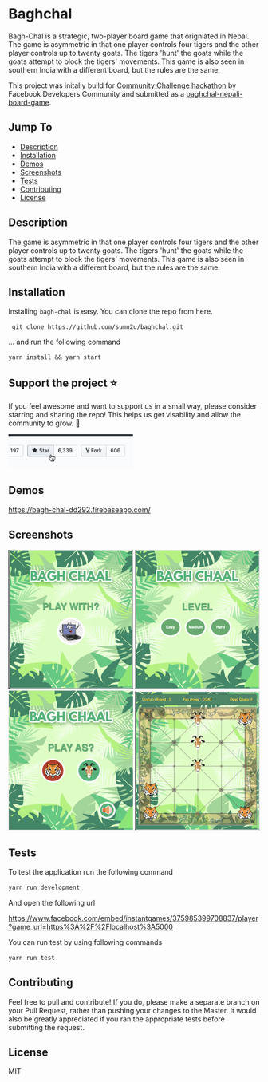 Baghchal
======
Bagh-Chal is a strategic, two-player board game that origniated in Nepal. The game is asymmetric in that one player controls four tigers and the other player controls up to twenty goats. The tigers 'hunt' the goats while the goats attempt to block the tigers' movements. This game is also seen in southern India with a different board, but the rules are the same.

This project was initally build for [Community Challenge hackathon](https://developercircles2019.devpost.com) by Facebook Developers Community and submitted as a [baghchal-nepali-board-game](https://devpost.com/software/baghchal-nepali-board-game).

## Jump To
* [Description](#description)
* [Installation](#installation)
* [Demos](#demos)
* [Screenshots](#screenshots)
* [Tests](#tests)
* [Contributing](#contributing)
* [License](#license)

## Description

The game is asymmetric in that one player controls four tigers and the other player controls up to twenty goats. The tigers 'hunt' the goats while the goats attempt to block the tigers' movements. This game is also seen in southern India with a different board, but the rules are the same.


## Installation

Installing `bagh-chal` is easy.  You can clone the repo from here.

```
 git clone https://github.com/sumn2u/baghchal.git
```

... and run the following command

```
yarn install && yarn start
```

## Support the project ⭐

If you feel awesome and want to support us in a small way, please consider starring and sharing the repo! This helps us get visability and allow the community to grow. 🙏

<img alt="Botpress" width="250" src="./screenshots/star_us.gif">

## Demos

https://bagh-chal-dd292.firebaseapp.com/

## Screenshots
<img alt="Botpress" width="250" src="./screenshots/game-home-screen.png">
<img alt="Botpress" width="250" src="./screenshots/game-level-screen.png">
<img alt="Botpress" width="250" src="./screenshots/game-player-screen.png">
<img alt="Botpress" width="250" src="./screenshots/game-board-screen.png">



## Tests

To test the application run the following command

```javascript
yarn run development

```
And open the following url

https://www.facebook.com/embed/instantgames/375985399708837/player?game_url=https%3A%2F%2Flocalhost%3A5000

You can run test by using following commands

```javascript
yarn run test

```


## Contributing

Feel free to pull and contribute!  If you do, please make a separate branch on your Pull Request, rather than pushing your changes to the Master.  It would also be greatly appreciated if you ran the appropriate tests before submitting the request.


## License

MIT
